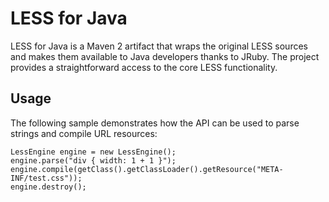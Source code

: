LESS for Java
=============

LESS for Java is a Maven 2 artifact that wraps the original LESS sources 
and makes them available to Java developers thanks to JRuby. The project 
provides a straightforward access to the core LESS functionality.

Usage
-----

The following sample demonstrates how the API can be used to parse strings and
compile URL resources:

    LessEngine engine = new LessEngine();
    engine.parse("div { width: 1 + 1 }");
    engine.compile(getClass().getClassLoader().getResource("META-INF/test.css"));
    engine.destroy();